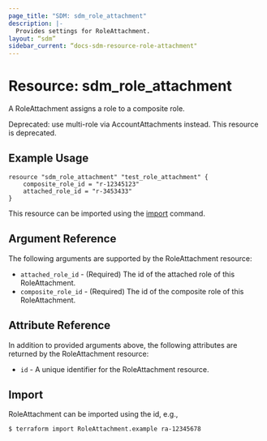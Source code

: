 ```yaml
---
page_title: "SDM: sdm_role_attachment"
description: |-
  Provides settings for RoleAttachment.
layout: “sdm”
sidebar_current: “docs-sdm-resource-role-attachment"
---
```

# Resource: sdm_role_attachment

A RoleAttachment assigns a role to a composite role.
 
 Deprecated: use multi-role via AccountAttachments instead.
This resource is deprecated.
## Example Usage

```hcl
resource "sdm_role_attachment" "test_role_attachment" {
    composite_role_id = "r-12345123"
    attached_role_id = "r-3453433"
}
```
This resource can be imported using the [import](https://www.terraform.io/docs/cli/commands/import.html) command.

## Argument Reference
The following arguments are supported by the RoleAttachment resource:
* `attached_role_id` - (Required) The id of the attached role of this RoleAttachment.
* `composite_role_id` - (Required) The id of the composite role of this RoleAttachment.
## Attribute Reference
In addition to provided arguments above, the following attributes are returned by the RoleAttachment resource:
* `id` - A unique identifier for the RoleAttachment resource.
## Import
RoleAttachment can be imported using the id, e.g.,

```
$ terraform import RoleAttachment.example ra-12345678
```
